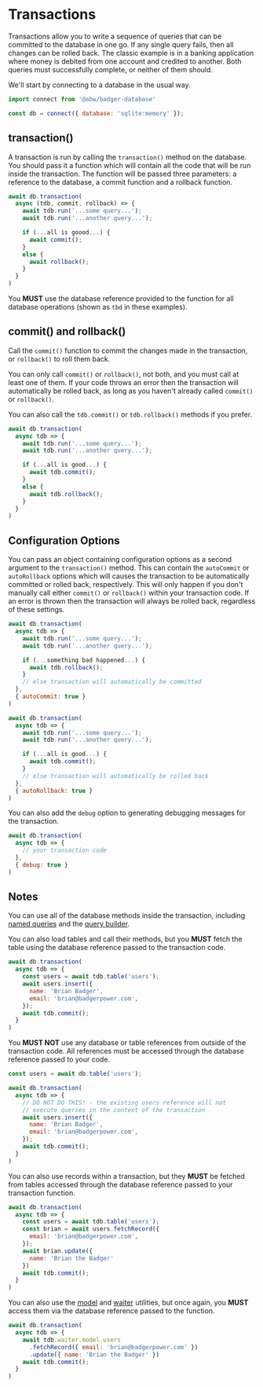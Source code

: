 # Transactions

Transactions allow you to write a sequence of queries that can
be committed to the database in one go.  If any single query fails,
then all changes can be rolled back.  The classic example is in
a banking application where money is debited from one account and
credited to another.  Both queries must successfully complete, or
neither of them should.

We'll start by connecting to a database in the usual way.

```js
import connect from '@abw/badger-database'

const db = connect({ database: 'sqlite:memory' });
```

## transaction()

A transaction is run by calling the `transaction()` method on the
database.  You should pass it a function which will contain all
the code that will be run inside the transaction.  The function
will be passed three parameters: a reference to the database, a
commit function and a rollback function.

```js
await db.transaction(
  async (tdb, commit, rollback) => {
    await tdb.run('...some query...');
    await tdb.run('...another query...');

    if (...all is goood...) {
      await commit();
    }
    else {
      await rollback();
    }
  }
)
```

You **MUST** use the database reference provided to the function for
all database operations (shown as `tbd` in these examples).

## commit() and rollback()

Call the `commit()` function to commit the changes made in the transaction,
or `rollback()` to roll them back.

You can only call `commit()` or `rollback()`, not both, and you must
call at least one of them.  If your code throws an error then the
transaction will automatically be rolled back, as long as you haven't
already called `commit()` or `rollback()`.

You can also call the `tdb.commit()` or `tdb.rollback()` methods if you
prefer.

```js
await db.transaction(
  async tdb => {
    await tdb.run('...some query...');
    await tdb.run('...another query...');

    if (...all is good...) {
      await tdb.commit();
    }
    else {
      await tdb.rollback();
    }
  }
)
```

## Configuration Options

You can pass an object containing configuration options as a second
argument to the `transaction()` method.  This can contain the `autoCommit`
or `autoRollback` options which will causes the transaction to be automatically
committed or rolled back, respectively.  This will only happen if you don't
manually call either `commit()` or `rollback()` within your transaction code.
If an error is thrown then the transaction will always be rolled back,
regardless of these settings.

```js
await db.transaction(
  async tdb => {
    await tdb.run('...some query...');
    await tdb.run('...another query...');

    if (...something bad happened...) {
      await tdb.rollback();
    }
    // else transaction will automatically be committed
  },
  { autoCommit: true }
)
```

```js
await db.transaction(
  async tdb => {
    await tdb.run('...some query...');
    await tdb.run('...another query...');

    if (...all is good...) {
      await tdb.commit();
    }
    // else transaction will automatically be rolled back
  },
  { autoRollback: true }
)
```

You can also add the `debug` option to generating debugging messages
for the transaction.

```js
await db.transaction(
  async tdb => {
    // your transaction code
  },
  { debug: true }
)
```

## Notes

You can use all of the database methods inside the transaction,
including [named queries](named-queries) and the
[query builder](query-builder).

You can also load tables and call their methods, but you **MUST**
fetch the table using the database reference passed to the transaction
code.

```js
await db.transaction(
  async tdb => {
    const users = await tdb.table('users');
    await users.insert({
      name: 'Brian Badger',
      email: 'brian@badgerpower.com',
    });
    await tdb.commit();
  }
)
```

You **MUST NOT** use any database or table references from outside
of the transaction code.  All references must be accessed through
the database reference passed to your code.

```js
const users = await db.table('users');

await db.transaction(
  async tdb => {
    // DO NOT DO THIS! - the existing users reference will not
    // execute queries in the context of the transaction
    await users.insert({
      name: 'Brian Badger',
      email: 'brian@badgerpower.com',
    });
    await tdb.commit();
  }
)
```

You can also use records within a transaction, but they **MUST**
be fetched from tables accessed through the database reference passed
to your transaction function.

```js
await db.transaction(
  async tdb => {
    const users = await tdb.table('users');
    const brian = await users.fetchRecord({
      email: 'brian@badgerpower.com',
    });
    await brian.update({
      name: 'Brian the Badger'
    })
    await tdb.commit();
  }
)
```

You can also use the [model](model) and [waiter](waiter)
utilities, but once again, you **MUST** access them via the database reference
passed to the function.

```js
await db.transaction(
  async tdb => {
    await tdb.waiter.model.users
      .fetchRecord({ email: 'brian@badgerpower.com' })
      .update({ name: 'Brian the Badger' })
    await tdb.commit();
  }
)
```
